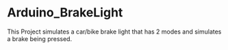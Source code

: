 # Arduino_BrakeLight
This Project simulates a car/bike brake light that has 2 modes and simulates a brake being pressed.
